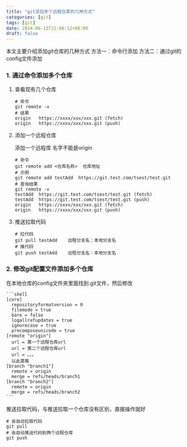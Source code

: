 ```yaml
---
title: "git添加多个远程仓库的几种方式"
categories: [git]
tags: [git]
date: 2024-06-15T22:08:12+08:00
draft: false
---
```


本文主要介绍添加git仓库的几种方式
方法一：命令行添加
方法二：通过git的config文件添加

<!--more-->

### 1. 通过命令添加多个仓库

1. 查看现有几个仓库

   ```shell
   # 命令
   git remote -v
   # 结果
   origin	https://xxxx/xxx/xxx.git (fetch)
   origin	https://xxxx/xxx/xxx.git (push)
   ```

2. 添加一个远程仓库

   添加一个远程库 名字不能是origin

   ```shell
   # 命令
   git remote add <仓库名称>  仓库地址   
   # 示例
   git remote add testAdd  https://git.test.com/tsest/test.git
   # 查询结果
   git remote -v
   testAdd	https://git.test.com/tsest/test.git (fetch)
   testAdd	https://git.test.com/tsest/test.git (push)
   origin	https://xxxx/xxx/xxx.git (fetch)
   origin	https://xxxx/xxx/xxx.git (push)
   ```

3. 推送拉取代码

   ```shell
   # 拉代码
   git pull testAdd    远程分支名：本地分支名
   # 推代码
   git push testAdd    远程分支名：本地分支名
   ```

### 2. 修改git配置文件添加多个仓库

在本地仓库的config文件夹里面找到.git文件，然后修改

    ```shell
    [core]
      repositoryformatversion = 0
      filemode = true
      bare = false
      logallrefupdates = true
      ignorecase = true
      precomposeunicode = true
    [remote "origin"]
      url = 第一个远程仓库url
      url = 第二个远程仓库url
      url = 。。。
      以此类推
    [branch "branch1"]
      remote = origin
      merge = refs/heads/branch1
    [branch "branch2"]
      remote = origin
      merge = refs/heads/branch2
    ```

推送拉取代码，与推送拉取一个仓库没有区别，直接操作就好

```shell
# 会自动拉取代码
git pull
# 会自动推送代码到两个远程仓库
git push
```

